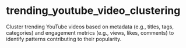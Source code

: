 # trending_youtube_video_clustering
 Cluster trending YouTube videos based on metadata (e.g., titles, tags, categories) and engagement metrics (e.g., views, likes, comments) to identify patterns contributing to their popularity.
